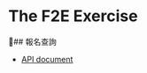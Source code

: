 # The F2E Exercise

## 報名查詢

- [API document](https://github.com/hexschool/TheF2E/wiki/API-DOC#%E5%A0%B1%E5%90%8D%E9%A9%97%E8%AD%89)